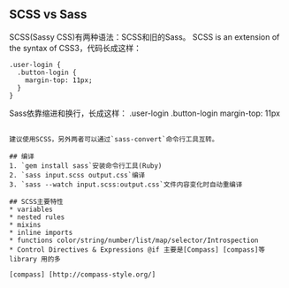## SCSS vs Sass
SCSS(Sassy CSS)有两种语法：SCSS和旧的Sass。
SCSS is an extension of the syntax of CSS3，代码长成这样：
```
.user-login {
  .button-login {
    margin-top: 11px;
  }
}
```
Sass依靠缩进和换行，长成这样：
.user-login
  .button-login
    margin-top: 11px
```

建议使用SCSS，另外两者可以通过`sass-convert`命令行工具互转。

## 编译
1. `gem install sass`安装命令行工具(Ruby)
2. `sass input.scss output.css`编译
3. `sass --watch input.scss:output.css`文件内容变化时自动重编译

## SCSS主要特性
* variables
* nested rules
* mixins
* inline imports
* functions color/string/number/list/map/selector/Introspection
* Control Directives & Expressions @if 主要是[Compass] [compass]等 library 用的多

[compass] [http://compass-style.org/]

